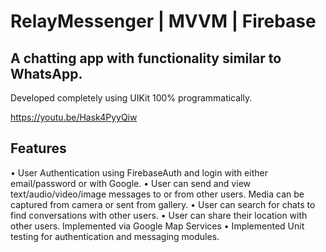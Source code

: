 # RelayMessenger | MVVM | Firebase

## A chatting app with functionality similar to WhatsApp.
Developed completely using UIKit 100% programmatically.

https://youtu.be/Hask4PyyQiw

## Features

• User Authentication using FirebaseAuth and login with either email/password or with Google.
• User can send and view text/audio/video/image messages to or from other users. Media can be captured from camera or sent from gallery.
• User can search for chats to find conversations with other users.
• User can share their location with other users. Implemented via Google Map Services
• Implemented Unit testing for authentication and messaging modules.


